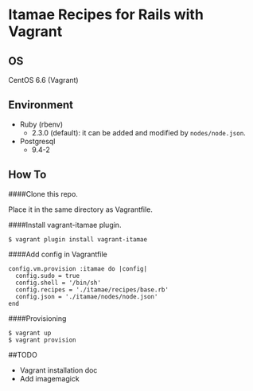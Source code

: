 # Itamae Recipes for Rails with Vagrant

## OS

CentOS 6.6 (Vagrant)


## Environment

* Ruby (rbenv)
  * 2.3.0 (default): it can be added and modified by `nodes/node.json`.
* Postgresql
  * 9.4-2


## How To

####Clone this repo.

Place it in the same directory as Vagrantfile.

####Install vagrant-itamae plugin.

```
$ vagrant plugin install vagrant-itamae
```

####Add config in Vagrantfile

```
config.vm.provision :itamae do |config|
  config.sudo = true
  config.shell = '/bin/sh'
  config.recipes = './itamae/recipes/base.rb'
  config.json = './itamae/nodes/node.json'
end
```

####Provisioning

```
$ vagrant up
$ vagrant provision
```


##TODO

- Vagrant installation doc
- Add imagemagick
